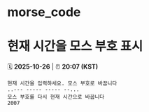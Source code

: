 # morse_code
# 현재 시간을 모스 부호 표시
<!-- MORSE_TIME_START -->
🗓️ **2025-10-26** | ⏰ **20:07 (KST)**

```
현재 시간을 입력하세요. 모스 부호로 바꿉니다
..--- ----- ----- --...
모스 부호를 다시 현재 시간으로 바꿉니다
2007
```
<!-- MORSE_TIME_END -->
